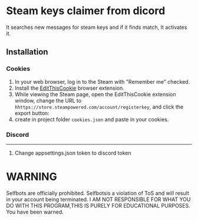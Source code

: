 
# Steam keys claimer from dicord
It searches new messages for steam keys and if it finds match, It activates it.

## Installation
### Cookies
1. In your web browser, log in to the Steam with "Remember me" checked.
1. Install the [EditThisCookie](http://www.editthiscookie.com/) browser extension.
1. While viewing the Steam page, open the EditThisCookie extension window, change the URL to `hhttps://store.steampowered.com/account/registerkey`, and click the export button:
1. create in project folder `cookies.json`  and paste in your cookies.
### Discord
___
1. Change appsettings.json token to discord token
# WARNING

Selfbots are officially prohibited. Selfbotsis a violation of ToS and will result in your account being terminated.
I AM NOT RESPONSIBLE FOR WHAT YOU DO WITH THIS PROGRAM,THIS IS PURELY FOR EDUCATIONAL PURPOSES.
You have been warned.